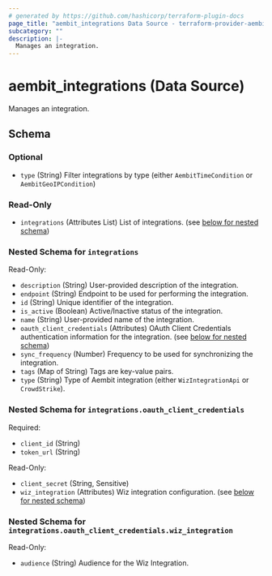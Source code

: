 ```yaml
---
# generated by https://github.com/hashicorp/terraform-plugin-docs
page_title: "aembit_integrations Data Source - terraform-provider-aembit"
subcategory: ""
description: |-
  Manages an integration.
---
```


# aembit_integrations (Data Source)

Manages an integration.



<!-- schema generated by tfplugindocs -->
## Schema

### Optional

- `type` (String) Filter integrations by type (either `AembitTimeCondition` or `AembitGeoIPCondition`)

### Read-Only

- `integrations` (Attributes List) List of integrations. (see [below for nested schema](#nestedatt--integrations))

<a id="nestedatt--integrations"></a>
### Nested Schema for `integrations`

Read-Only:

- `description` (String) User-provided description of the integration.
- `endpoint` (String) Endpoint to be used for performing the integration.
- `id` (String) Unique identifier of the integration.
- `is_active` (Boolean) Active/Inactive status of the integration.
- `name` (String) User-provided name of the integration.
- `oauth_client_credentials` (Attributes) OAuth Client Credentials authentication information for the integration. (see [below for nested schema](#nestedatt--integrations--oauth_client_credentials))
- `sync_frequency` (Number) Frequency to be used for synchronizing the integration.
- `tags` (Map of String) Tags are key-value pairs.
- `type` (String) Type of Aembit integration (either `WizIntegrationApi` or `CrowdStrike`).

<a id="nestedatt--integrations--oauth_client_credentials"></a>
### Nested Schema for `integrations.oauth_client_credentials`

Required:

- `client_id` (String)
- `token_url` (String)

Read-Only:

- `client_secret` (String, Sensitive)
- `wiz_integration` (Attributes) Wiz integration configuration. (see [below for nested schema](#nestedatt--integrations--oauth_client_credentials--wiz_integration))

<a id="nestedatt--integrations--oauth_client_credentials--wiz_integration"></a>
### Nested Schema for `integrations.oauth_client_credentials.wiz_integration`

Read-Only:

- `audience` (String) Audience for the Wiz Integration.
